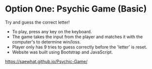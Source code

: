 # Option One: Psychic Game (Basic)
Try and guess the correct letter!

* To play, press any key on the keyboard.
* The game takes the input from the player and matches it with the computer's to determine win/loss.
* Player only has 9 tries to guess correctly before the 'letter' is reset.
* Website was built using Bootstrap and JavaScript.

https://saewhat.github.io/Psychic-Game/

